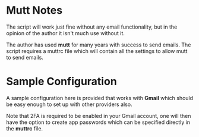 # Mutt Notes

The script will work just fine without any email functionality,
but in the opinion of the author it isn't much use without it.

The author has used **mutt** for many years with success
to send emails. The script requires a muttrc file which will
contain all the settings to allow mutt to send emails.

# Sample Configuration

A sample configuration here is provided that works with **Gmail**
which should be easy enough to set up with other providers
also.

Note that 2FA is required to be enabled in your Gmail account,
one will then have the option to create app passwords which
can be specified directly in the **muttrc** file.


